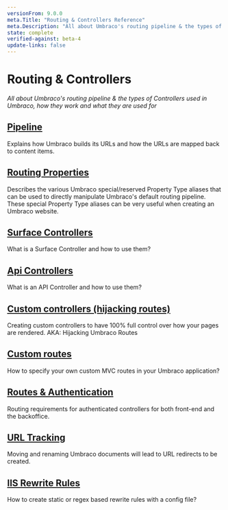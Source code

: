 ```yaml
---
versionFrom: 9.0.0
meta.Title: "Routing & Controllers Reference"
meta.Description: "All about Umbraco's routing pipeline & the types of Controllers used in Umbraco"
state: complete
verified-against: beta-4
update-links: false
---
```


# Routing & Controllers

_All about Umbraco's routing pipeline & the types of Controllers used in Umbraco, how they work and what they are used for_

## [Pipeline](Request-Pipeline/index-v9.md)
Explains how Umbraco builds its URLs and how the URLs are mapped back to content items.

## [Routing Properties](routing-properties.md)
Describes the various Umbraco special/reserved Property Type aliases that can be used to directly manipulate Umbraco's default routing pipeline. These special Property Type aliases can be very useful when creating an Umbraco website.

## [Surface Controllers](surface-controllers.md)
What is a Surface Controller and how to use them?

## [Api Controllers](WebApi/index.md)
What is an API Controller and how to use them?

## [Custom controllers (hijacking routes)](custom-controllers.md)
Creating custom controllers to have 100% full control over how your pages are rendered. AKA: Hijacking Umbraco Routes

## [Custom routes](custom-routes.md)
How to specify your own custom MVC routes in your Umbraco application?

## [Routes & Authentication](Authorized/index.md)
Routing requirements for authenticated controllers for both front-end and the backoffice.

## [URL Tracking](URL-Tracking/index.md)
Moving and renaming Umbraco documents will lead to URL redirects to be created.

## [IIS Rewrite Rules](IISRewriteRules/index.md)
How to create static or regex based rewrite rules with a config file?
